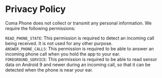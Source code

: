 # Privacy Policy

Coma Phone does not collect or transmit any personal information. We require the following permissions:

`READ_PHONE_STATE`: This permission is required to detect an incoming call being received. It is not used for any other purpose.  
`ANSWER_PHONE_CALLS`: This permission is required to be able to answer an incoming phone call when you hold the app to your ear.  
`FOREGROUND_SERVICE`: This permission is required to be able to read sensor data on Android 9 and newer during an incoming call, so that it can be detected when the phone is near your ear.
